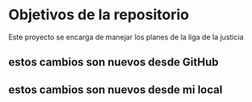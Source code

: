 # Objetivos de la repositorio

Este proyecto se encarga de manejar los planes de la liga de la justicia


## estos cambios son nuevos desde GitHub
## estos cambios son nuevos desde mi local
